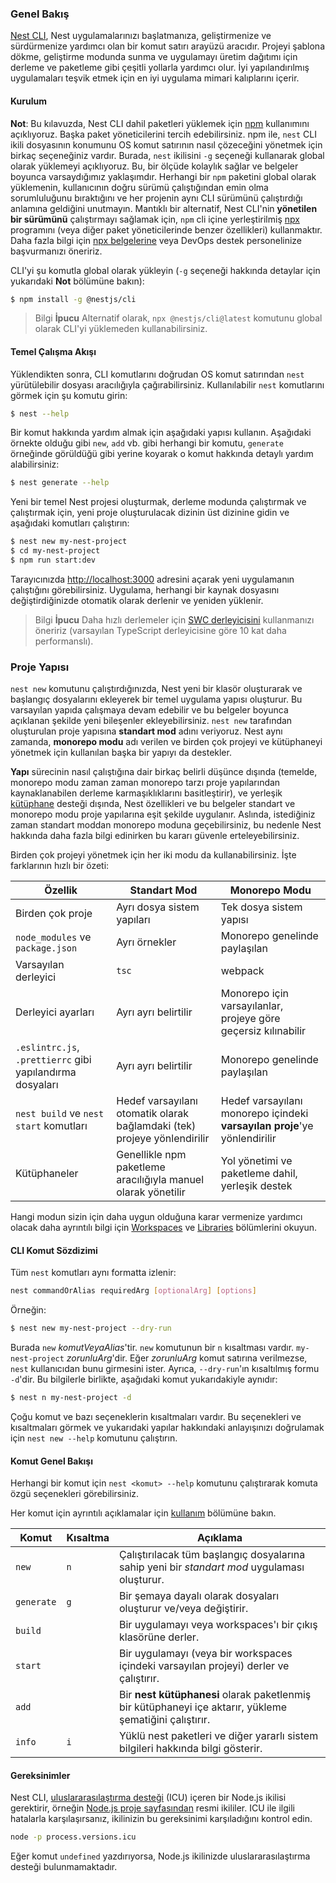 ### Genel Bakış

[Nest CLI](https://github.com/nestjs/nest-cli), Nest uygulamalarınızı başlatmanıza, geliştirmenize ve sürdürmenize yardımcı olan bir komut satırı arayüzü aracıdır. Projeyi şablona dökme, geliştirme modunda sunma ve uygulamayı üretim dağıtımı için derleme ve paketleme gibi çeşitli yollarla yardımcı olur. İyi yapılandırılmış uygulamaları teşvik etmek için en iyi uygulama mimari kalıplarını içerir.

#### Kurulum

**Not**: Bu kılavuzda, Nest CLI dahil paketleri yüklemek için [npm](https://docs.npmjs.com/downloading-and-installing-node-js-and-npm) kullanımını açıklıyoruz. Başka paket yöneticilerini tercih edebilirsiniz. npm ile, `nest` CLI ikili dosyasının konumunu OS komut satırının nasıl çözeceğini yönetmek için birkaç seçeneğiniz vardır. Burada, `nest` ikilisini `-g` seçeneği kullanarak global olarak yüklemeyi açıklıyoruz. Bu, bir ölçüde kolaylık sağlar ve belgeler boyunca varsaydığımız yaklaşımdır. Herhangi bir `npm` paketini global olarak yüklemenin, kullanıcının doğru sürümü çalıştığından emin olma sorumluluğunu bıraktığını ve her projenin aynı CLI sürümünü çalıştırdığı anlamına geldiğini unutmayın. Mantıklı bir alternatif, Nest CLI'nin **yönetilen bir sürümünü** çalıştırmayı sağlamak için, `npm` cli içine yerleştirilmiş [npx](https://github.com/npm/cli/blob/latest/docs/lib/content/commands/npx.md) programını (veya diğer paket yöneticilerinde benzer özellikleri) kullanmaktır. Daha fazla bilgi için [npx belgelerine](https://github.com/npm/cli/blob/latest/docs/lib/content/commands/npx.md) veya DevOps destek personelinize başvurmanızı öneririz.

CLI'yi şu komutla global olarak yükleyin (`-g` seçeneği hakkında detaylar için yukarıdaki **Not** bölümüne bakın):

```bash
$ npm install -g @nestjs/cli
```

> Bilgi **İpucu** Alternatif olarak, `npx @nestjs/cli@latest` komutunu global olarak CLI'yi yüklemeden kullanabilirsiniz.

#### Temel Çalışma Akışı

Yüklendikten sonra, CLI komutlarını doğrudan OS komut satırından `nest` yürütülebilir dosyası aracılığıyla çağırabilirsiniz. Kullanılabilir `nest` komutlarını görmek için şu komutu girin:

```bash
$ nest --help
```

Bir komut hakkında yardım almak için aşağıdaki yapısı kullanın. Aşağıdaki örnekte olduğu gibi `new`, `add` vb. gibi herhangi bir komutu, `generate` örneğinde görüldüğü gibi yerine koyarak o komut hakkında detaylı yardım alabilirsiniz:

```bash
$ nest generate --help
```

Yeni bir temel Nest projesi oluşturmak, derleme modunda çalıştırmak ve çalıştırmak için, yeni proje oluşturulacak dizinin üst dizinine gidin ve aşağıdaki komutları çalıştırın:

```bash
$ nest new my-nest-project
$ cd my-nest-project
$ npm run start:dev
```

Tarayıcınızda [http://localhost:3000](http://localhost:3000) adresini açarak yeni uygulamanın çalıştığını görebilirsiniz. Uygulama, herhangi bir kaynak dosyasını değiştirdiğinizde otomatik olarak derlenir ve yeniden yüklenir.

> Bilgi **İpucu** Daha hızlı derlemeler için [SWC derleyicisini](/docs/recipes/swc) kullanmanızı öneririz (varsayılan TypeScript derleyicisine göre 10 kat daha performanslı).

### Proje Yapısı

`nest new` komutunu çalıştırdığınızda, Nest yeni bir klasör oluşturarak ve başlangıç dosyalarını ekleyerek bir temel uygulama yapısı oluşturur. Bu varsayılan yapıda çalışmaya devam edebilir ve bu belgeler boyunca açıklanan şekilde yeni bileşenler ekleyebilirsiniz. `nest new` tarafından oluşturulan proje yapısına **standart mod** adını veriyoruz. Nest aynı zamanda, **monorepo modu** adı verilen ve birden çok projeyi ve kütüphaneyi yönetmek için kullanılan başka bir yapıyı da destekler.

**Yapı** sürecinin nasıl çalıştığına dair birkaç belirli düşünce dışında (temelde, monorepo modu zaman zaman monorepo tarzı proje yapılarından kaynaklanabilen derleme karmaşıklıklarını basitleştirir), ve yerleşik [kütüphane](/docs/cli/libraries) desteği dışında, Nest özellikleri ve bu belgeler standart ve monorepo modu proje yapılarına eşit şekilde uygulanır. Aslında, istediğiniz zaman standart moddan monorepo moduna geçebilirsiniz, bu nedenle Nest hakkında daha fazla bilgi edinirken bu kararı güvenle erteleyebilirsiniz.

Birden çok projeyi yönetmek için her iki modu da kullanabilirsiniz. İşte farklarının hızlı bir özeti:

| Özellik                                               | Standart Mod                                                      | Monorepo Modu                                              |
| ----------------------------------------------------- | ------------------------------------------------------------------ | ---------------------------------------------------------- |
| Birden çok proje                                      | Ayrı dosya sistem yapıları                                       | Tek dosya sistem yapısı                                    |
| `node_modules` ve `package.json`                      | Ayrı örnekler                                                      | Monorepo genelinde paylaşılan                               |
| Varsayılan derleyici                                   | `tsc`                                                              | webpack                                                    |
| Derleyici ayarları                                     | Ayrı ayrı belirtilir                                               | Monorepo için varsayılanlar, projeye göre geçersiz kılınabilir   |
| `.eslintrc.js`, `.prettierrc` gibi yapılandırma dosyaları | Ayrı ayrı belirtilir                                               | Monorepo genelinde paylaşılan                               |
| `nest build` ve `nest start` komutları                | Hedef varsayılanı otomatik olarak bağlamdaki (tek) projeye yönlendirilir | Hedef varsayılanı monorepo içindeki **varsayılan proje**'ye yönlendirilir |
| Kütüphaneler                                           | Genellikle npm paketleme aracılığıyla manuel olarak yönetilir      | Yol yönetimi ve paketleme dahil, yerleşik destek          |

Hangi modun sizin için daha uygun olduğuna karar vermenize yardımcı olacak daha ayrıntılı bilgi için [Workspaces](/docs/cli/workspaces) ve [Libraries](/docs/cli/libraries) bölümlerini okuyun.

<app-banner-courses></app-banner-courses>

#### CLI Komut Sözdizimi

Tüm `nest` komutları aynı formatta izlenir:

```bash
nest commandOrAlias requiredArg [optionalArg] [options]
```

Örneğin:

```bash
$ nest new my-nest-project --dry-run
```

Burada `new` _komutVeyaAlias_'tir. `new` komutunun bir `n` kısaltması vardır. `my-nest-project` _zorunluArg_'dir. Eğer _zorunluArg_ komut satırına verilmezse, `nest` kullanıcıdan bunu girmesini ister. Ayrıca, `--dry-run`'ın kısaltılmış formu `-d`'dir. Bu bilgilerle birlikte, aşağıdaki komut yukarıdakiyle aynıdır:

```bash
$ nest n my-nest-project -d
```

Çoğu komut ve bazı seçeneklerin kısaltmaları vardır. Bu seçenekleri ve kısaltmaları görmek ve yukarıdaki yapılar hakkındaki anlayışınızı doğrulamak için `nest new --help` komutunu çalıştırın.

#### Komut Genel Bakışı

Herhangi bir komut için `nest <komut> --help` komutunu çalıştırarak komuta özgü seçenekleri görebilirsiniz.

Her komut için ayrıntılı açıklamalar için [kullanım](/docs/cli/usages) bölümüne bakın.

| Komut      | Kısaltma | Açıklama                                                                                            |
| ---------- | -------- | --------------------------------------------------------------------------------------------------- |
| `new`      | `n`      | Çalıştırılacak tüm başlangıç dosyalarına sahip yeni bir _standart mod_ uygulaması oluşturur.          |
| `generate` | `g`      | Bir şemaya dayalı olarak dosyaları oluşturur ve/veya değiştirir.                                     |
| `build`    |          | Bir uygulamayı veya workspaces'ı bir çıkış klasörüne derler.                                        |
| `start`    |          | Bir uygulamayı (veya bir workspaces içindeki varsayılan projeyi) derler ve çalıştırır.              |
| `add`      |          | Bir **nest kütüphanesi** olarak paketlenmiş bir kütüphaneyi içe aktarır, yükleme şematiğini çalıştırır. |
| `info`     | `i`      | Yüklü nest paketleri ve diğer yararlı sistem bilgileri hakkında bilgi gösterir.                      |

#### Gereksinimler

Nest CLI, [uluslararasılaştırma desteği](https://nodejs.org/api/intl.html) (ICU) içeren bir Node.js ikilisi gerektirir, örneğin [Node.js proje sayfasından](https://nodejs.org/en/download) resmi ikililer. ICU ile ilgili hatalarla karşılaşırsanız, ikilinizin bu gereksinimi karşıladığını kontrol edin.

```bash
node -p process.versions.icu
```

Eğer komut `undefined` yazdırıyorsa, Node.js ikilinizde uluslararasılaştırma desteği bulunmamaktadır.